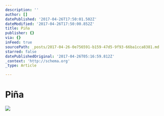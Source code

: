 ```yaml
---
description: ''
author: []
datePublished: '2017-04-26T17:50:01.502Z'
dateModified: '2017-04-26T17:50:00.852Z'
title: Piña
publisher: {}
via: {}
inFeed: true
sourcePath: _posts/2017-04-26-0e756591-b159-47d5-9f93-66ba1cca8381.md
starred: false
datePublishedOriginal: '2017-04-26T05:16:59.812Z'
_context: 'http://schema.org'
_type: Article

---
```

# Piña
![](https://the-grid-user-content.s3-us-west-2.amazonaws.com/f35bc988-73c5-4cc9-8d6a-14b3678847a2.jpg)